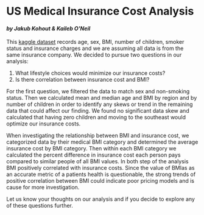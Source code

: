 # US Medical Insurance Cost Analysis
#### *by Jakub Kohout & Kaileb O'Neil*


This [kaggle dataset]([url](https://www.kaggle.com/datasets/mirichoi0218/insurance/data)) records age, sex, BMI, number of children, smoker status and insurance charges and we are assuming all data is from the same insurance company. We decided to pursue two questions in our analysis:
1. What lifestyle choices would minimize our insurance costs?
2. Is there correlation between insurance cost and BMI?

For the first question, we filtered the data to match sex and non-smoking status. Then we calculated mean and median age and BMI by region and by number of children in order to identify any skews or trend in the remaining data that could affect our finding. 
We found no significant data skew and calculated that having zero children and moving to the southeast would optimize our insurance costs.

When investigating the relationship between BMI and insurance cost, we categorized data by their medical BMI category and determined the average insurance cost by BMI category. Then within each BMI category we calculated the percent difference in insurance cost each person pays compared to similar people of all BMI values. In both step of the analysis BMI positively correlated with insurance costs.
Since the value of BMIas as an accurate metric of a patients health is questionable, the strong trends of positive correlation between BMI could indicate poor pricing models and is cause for more investigation.

Let us know your thoughts on our analysis and if you decide to explore any of these questions further.
